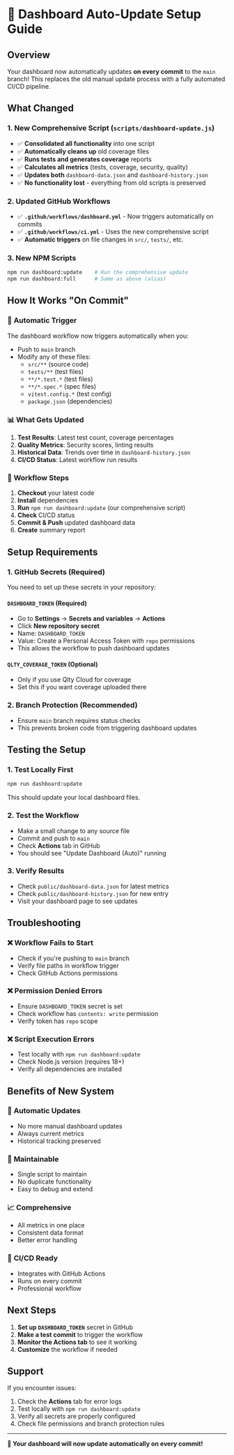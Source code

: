 # 🚀 Dashboard Auto-Update Setup Guide

## Overview
Your dashboard now automatically updates **on every commit** to the `main` branch! This replaces the old manual update process with a fully automated CI/CD pipeline.

## What Changed

### 1. **New Comprehensive Script** (`scripts/dashboard-update.js`)
- ✅ **Consolidated all functionality** into one script
- ✅ **Automatically cleans up** old coverage files
- ✅ **Runs tests and generates coverage** reports
- ✅ **Calculates all metrics** (tests, coverage, security, quality)
- ✅ **Updates both** `dashboard-data.json` and `dashboard-history.json`
- ✅ **No functionality lost** - everything from old scripts is preserved

### 2. **Updated GitHub Workflows**
- ✅ **`.github/workflows/dashboard.yml`** - Now triggers automatically on commits
- ✅ **`.github/workflows/ci.yml`** - Uses the new comprehensive script
- ✅ **Automatic triggers** on file changes in `src/`, `tests/`, etc.

### 3. **New NPM Scripts**
```bash
npm run dashboard:update    # Run the comprehensive update
npm run dashboard:full      # Same as above (alias)
```

## How It Works "On Commit"

### 🔄 **Automatic Trigger**
The dashboard workflow now triggers automatically when you:
- Push to `main` branch
- Modify any of these files:
  - `src/**` (source code)
  - `tests/**` (test files)
  - `**/*.test.*` (test files)
  - `**/*.spec.*` (spec files)
  - `vitest.config.*` (test config)
  - `package.json` (dependencies)

### 📊 **What Gets Updated**
1. **Test Results**: Latest test count, coverage percentages
2. **Quality Metrics**: Security scores, linting results
3. **Historical Data**: Trends over time in `dashboard-history.json`
4. **CI/CD Status**: Latest workflow run results

### 🚀 **Workflow Steps**
1. **Checkout** your latest code
2. **Install** dependencies
3. **Run** `npm run dashboard:update` (our comprehensive script)
4. **Check** CI/CD status
5. **Commit & Push** updated dashboard data
6. **Create** summary report

## Setup Requirements

### 1. **GitHub Secrets** (Required)
You need to set up these secrets in your repository:

#### `DASHBOARD_TOKEN` (Required)
- Go to **Settings** → **Secrets and variables** → **Actions**
- Click **New repository secret**
- Name: `DASHBOARD_TOKEN`
- Value: Create a Personal Access Token with `repo` permissions
- This allows the workflow to push dashboard updates

#### `QLTY_COVERAGE_TOKEN` (Optional)
- Only if you use Qlty Cloud for coverage
- Set this if you want coverage uploaded there

### 2. **Branch Protection** (Recommended)
- Ensure `main` branch requires status checks
- This prevents broken code from triggering dashboard updates

## Testing the Setup

### 1. **Test Locally First**
```bash
npm run dashboard:update
```
This should update your local dashboard files.

### 2. **Test the Workflow**
- Make a small change to any source file
- Commit and push to `main`
- Check **Actions** tab in GitHub
- You should see "Update Dashboard (Auto)" running

### 3. **Verify Results**
- Check `public/dashboard-data.json` for latest metrics
- Check `public/dashboard-history.json` for new entry
- Visit your dashboard page to see updates

## Troubleshooting

### ❌ **Workflow Fails to Start**
- Check if you're pushing to `main` branch
- Verify file paths in workflow trigger
- Check GitHub Actions permissions

### ❌ **Permission Denied Errors**
- Ensure `DASHBOARD_TOKEN` secret is set
- Check workflow has `contents: write` permission
- Verify token has `repo` scope

### ❌ **Script Execution Errors**
- Test locally with `npm run dashboard:update`
- Check Node.js version (requires 18+)
- Verify all dependencies are installed

## Benefits of New System

### 🎯 **Automatic Updates**
- No more manual dashboard updates
- Always current metrics
- Historical tracking preserved

### 🔧 **Maintainable**
- Single script to maintain
- No duplicate functionality
- Easy to debug and extend

### 📈 **Comprehensive**
- All metrics in one place
- Consistent data format
- Better error handling

### 🚀 **CI/CD Ready**
- Integrates with GitHub Actions
- Runs on every commit
- Professional workflow

## Next Steps

1. **Set up `DASHBOARD_TOKEN`** secret in GitHub
2. **Make a test commit** to trigger the workflow
3. **Monitor the Actions tab** to see it working
4. **Customize** the workflow if needed

## Support

If you encounter issues:
1. Check the **Actions** tab for error logs
2. Test locally with `npm run dashboard:update`
3. Verify all secrets are properly configured
4. Check file permissions and branch protection rules

---

**🎉 Your dashboard will now update automatically on every commit!** 